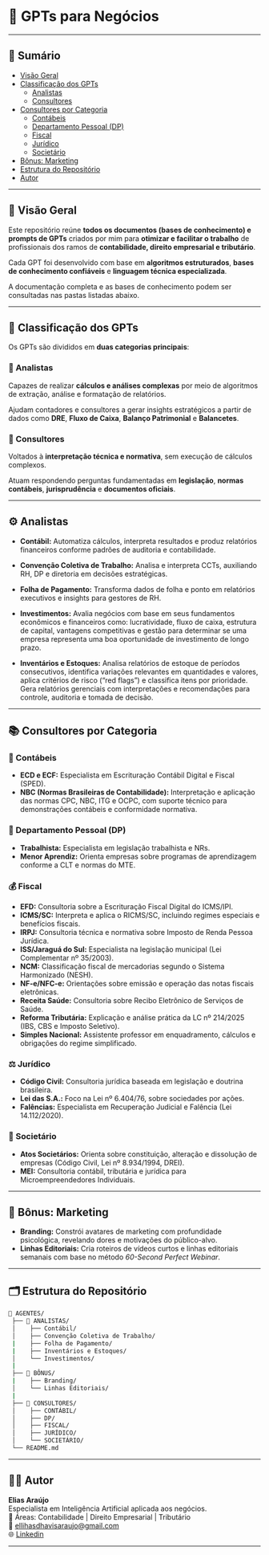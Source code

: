 # 🧠 GPTs para Negócios  &#x20;

---

## 📑 Sumário

- [Visão Geral](#-visão-geral)
- [Classificação dos GPTs](#-classificação-dos-gpts)
  - [Analistas](#-analistas)
  - [Consultores](#-consultores)
- [Consultores por Categoria](#-consultores-por-categoria)
  - [Contábeis](#-contábeis)
  - [Departamento Pessoal (DP)](#-departamento-pessoal-dp)
  - [Fiscal](#-fiscal)
  - [Jurídico](#-jurídico)
  - [Societário](#-societário)
- [Bônus: Marketing](#-bônus-marketing)
- [Estrutura do Repositório](#-estrutura-do-repositório)
- [Autor](#-autor)

---

## 🧩 Visão Geral

Este repositório reúne **todos os documentos (bases de conhecimento) e prompts de GPTs** criados por mim para **otimizar e facilitar o trabalho** de profissionais dos ramos de **contabilidade, direito empresarial e tributário**.

Cada GPT foi desenvolvido com base em **algoritmos estruturados**, **bases de conhecimento confiáveis** e **linguagem técnica especializada**.

A documentação completa e as bases de conhecimento podem ser consultadas nas pastas listadas abaixo.

---

## 🧩 Classificação dos GPTs

Os GPTs são divididos em **duas categorias principais**:

### 🧮 Analistas

Capazes de realizar **cálculos e análises complexas** por meio de algoritmos de extração, análise e formatação de relatórios.

Ajudam contadores e consultores a gerar insights estratégicos a partir de dados como **DRE**, **Fluxo de Caixa**, **Balanço Patrimonial** e **Balancetes**.

### 💼 Consultores

Voltados à **interpretação técnica e normativa**, sem execução de cálculos complexos.

Atuam respondendo perguntas fundamentadas em **legislação**, **normas contábeis**, **jurisprudência** e **documentos oficiais**.

---

## ⚙️ Analistas

- **Contábil:** Automatiza cálculos, interpreta resultados e produz relatórios financeiros conforme padrões de auditoria e contabilidade.

- **Convenção Coletiva de Trabalho:** Analisa e interpreta CCTs, auxiliando RH, DP e diretoria em decisões estratégicas.

- **Folha de Pagamento:** Transforma dados de folha e ponto em relatórios executivos e insights para gestores de RH.

- **Investimentos:** Avalia negócios com base em seus fundamentos econômicos e financeiros como: lucratividade, fluxo de caixa, estrutura de capital, vantagens competitivas e gestão para determinar se uma empresa representa uma boa oportunidade de investimento de longo prazo.

- **Inventários e Estoques:** Analisa relatórios de estoque de períodos consecutivos, identifica variações relevantes em quantidades e valores, aplica critérios de risco (“red flags”) e classifica itens por prioridade. Gera relatórios gerenciais com interpretações e recomendações para controle, auditoria e tomada de decisão.

---

## 📚 Consultores por Categoria

### 🧾 Contábeis

- **ECD e ECF:** Especialista em Escrituração Contábil Digital e Fiscal (SPED).
- **NBC (Normas Brasileiras de Contabilidade):** Interpretação e aplicação das normas CPC, NBC, ITG e OCPC, com suporte técnico para demonstrações contábeis e conformidade normativa.

### 👥 Departamento Pessoal (DP)

- **Trabalhista:** Especialista em legislação trabalhista e NRs.
- **Menor Aprendiz:** Orienta empresas sobre programas de aprendizagem conforme a CLT e normas do MTE.

### 💰 Fiscal

- **EFD:** Consultoria sobre a Escrituração Fiscal Digital do ICMS/IPI.
- **ICMS/SC:** Interpreta e aplica o RICMS/SC, incluindo regimes especiais e benefícios fiscais.
- **IRPJ:** Consultoria técnica e normativa sobre Imposto de Renda Pessoa Jurídica.
- **ISS/Jaraguá do Sul:** Especialista na legislação municipal (Lei Complementar nº 35/2003).
- **NCM:** Classificação fiscal de mercadorias segundo o Sistema Harmonizado (NESH).
- **NF-e/NFC-e:** Orientações sobre emissão e operação das notas fiscais eletrônicas.
- **Receita Saúde:** Consultoria sobre Recibo Eletrônico de Serviços de Saúde.
- **Reforma Tributária:** Explicação e análise prática da LC nº 214/2025 (IBS, CBS e Imposto Seletivo).
- **Simples Nacional:** Assistente professor em enquadramento, cálculos e obrigações do regime simplificado.

### ⚖️ Jurídico

- **Código Civil:** Consultoria jurídica baseada em legislação e doutrina brasileira.
- **Lei das S.A.:** Foco na Lei nº 6.404/76, sobre sociedades por ações.
- **Falências:** Especialista em Recuperação Judicial e Falência (Lei 14.112/2020).

### 🏢 Societário

- **Atos Societários:** Orienta sobre constituição, alteração e dissolução de empresas (Código Civil, Lei nº 8.934/1994, DREI).
- **MEI:** Consultoria contábil, tributária e jurídica para Microempreendedores Individuais.

---

## 🎁 Bônus: Marketing

- **Branding:** Constrói avatares de marketing com profundidade psicológica, revelando dores e motivações do público-alvo.
- **Linhas Editoriais:** Cria roteiros de vídeos curtos e linhas editoriais semanais com base no método *60-Second Perfect Webinar*.

---

## 🗂️ Estrutura do Repositório

```bash
📁 AGENTES/
 ├── 📂 ANALISTAS/
 │    ├── Contábil/
 │    ├── Convenção Coletiva de Trabalho/    
 |    ├── Folha de Pagamento/
 |    ├── Inventários e Estoques/
 │    └── Investimentos/
 |
 ├── 📂 BÔNUS/
 |    ├── Branding/
 │    └── Linhas Editoriais/
 |
 ├── 📂 CONSULTORES/
 │    ├── CONTÁBIL/
 │    ├── DP/
 │    ├── FISCAL/
 │    ├── JURÍDICO/
 │    └── SOCIETÁRIO/
 └── README.md
```

---

## 👨‍💻 Autor

&#x20;

**Elias Araújo**\
Especialista em Inteligência Artificial aplicada aos negócios.\
💼 Áreas: Contabilidade | Direito Empresarial | Tributário\
📧 [ellihasdhavisaraujo@gmail.com](mailto\:ellihasdhavisaraujo@gmail.com)\
🌐 [Linkedin](https://www.linkedin.com/in/ellihas-freitas-680051305/)

---
